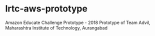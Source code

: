 # Irtc-aws-prototype
Amazon Educate Challenge Prototype - 2018
Prototype of Team Advil, Maharashtra Institute of Technology, Aurangabad
